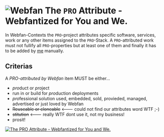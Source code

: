 # ![Webfan](https://webfan.de/favicon.ico) The `PRO` Attribute - Webfantized for You and We.

In Webfan-Contexts the `PRO`-project attributes specific software, services, work or any other items assigned to the `PRO`-Stack.
A `PRO`-attributed work must not fullify all `PRO`-properties but at least one of them and finally it has to be added by [me](https://till.wehowski.webfan.me) manually.

## Criterias
A *PRO-attributed by Webfan* item MUST be either...
* *pro*duct or *pro*ject
* run in or build for *pro*duction deployments
* *pro*fessional solution used, embedded, sold, provieded, managed, advertised or just loved by Webfan
*  ~~<s>Reuseable or cloneable</s>~~ <--- could not find our attributes word WTF ;-)
*  ~~<s>stitution</s>~~ <--- really WTF dont use it, not my business! 
*  prosit!

  [![The PRO Attribute - Webfantized for You and We.](https://cdn.webfan.de/@webfan3/website/logos/pro-webfan.png)](https://webfan.pro) 
